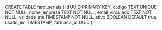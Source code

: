 CREATE TABLE farol_seriais (
  id UUID PRIMARY KEY,
  codigo TEXT UNIQUE NOT NULL,
  nome_empresa TEXT NOT NULL,
  email_vinculado TEXT NOT NULL,
  validade_ate TIMESTAMP NOT NULL,
  ativo BOOLEAN DEFAULT true,
  usado_em TIMESTAMP,
  farmacia_id UUID
);
